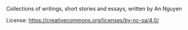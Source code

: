 Collections of writings, short stories and essays, written by An Nguyen

License:
https://creativecommons.org/licenses/by-nc-sa/4.0/
